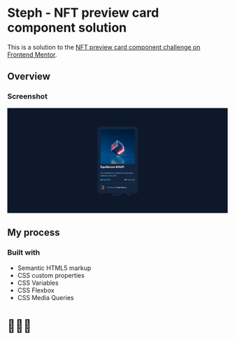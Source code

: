 # Steph - NFT preview card component solution

This is a solution to the [NFT preview card component challenge on Frontend Mentor](https://www.frontendmentor.io/challenges/nft-preview-card-component-SbdUL_w0U). 


## Overview

### Screenshot

![](./assets/images/screenshot.PNG)

## My process

### Built with

- Semantic HTML5 markup
- CSS custom properties
- CSS Variables
- CSS Flexbox
- CSS Media Queries


# 🚀🚀🚀




